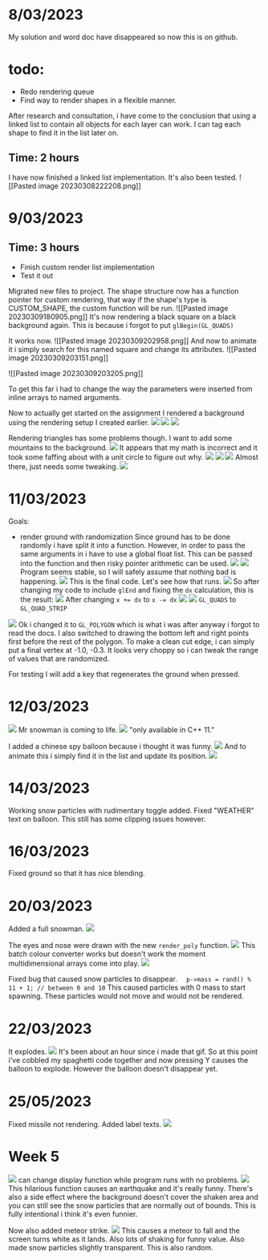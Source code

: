 # 8/03/2023
My solution and word doc have disappeared so now this is on github.

# todo:
- Redo rendering queue
- Find way to render shapes in a flexible manner.

After research and consultation, i have come to the conclusion that using a linked list to contain all objects for each layer can work. I can tag each shape to find it in the list later on.

## Time: 2 hours
I have now finished a linked list implementation. It's also been tested.
![[Pasted image 20230308222208.png]]

# 9/03/2023
## Time: 3 hours
 - Finish custom render list implementation
 - Test it out

Migrated new files to project.
The shape structure now has a function pointer for custom rendering, that way if the shape's type is CUSTOM_SHAPE, the custom function will be run.
![[Pasted image 20230309180905.png]]
It's now rendering a black square on a black background again. This is because i forgot to put ``glBegin(GL_QUADS)``

It works now.
![[Pasted image 20230309202958.png]]
And now to animate it i simply search for this named square and change its attributes.
![[Pasted image 20230309203151.png]]

![[Pasted image 20230309203205.png]]

To get this far i had to change the way the parameters were inserted from inline arrays to named arguments.

Now to actually get started on the assignment I rendered a background using the rendering setup I created earlier.
![](Pasted%20image%2020230309233016.png)
![](Pasted%20image%2020230309233023.png)
![](Pasted%20image%2020230309233038.png)

Rendering triangles has some problems though. I want to add some mountains to the background.
![](Pasted%20image%2020230310001540.png)
It appears that my math is incorrect and it took some faffing about with a unit circle to figure out why.
![](Pasted%20image%2020230310001607.png)
![](Pasted%20image%2020230310001717.png)
![](Pasted%20image%2020230310001724.png)
Almost there, just needs some tweaking.
![](Pasted%20image%2020230310001803.png)

# 11/03/2023
Goals:
- render ground with randomization
Since ground has to be done randomly i have split it into a function. However, in order to pass the same arguments in i have to use a global float list. This can be passed into the function and then risky pointer arithmetic can be used.
![](Pasted%20image%2020230311212127.png)
![](Pasted%20image%2020230311212146.png)
Program seems stable, so I will safely assume that nothing bad is happening.
![](Pasted%20image%2020230311212547.png)
This is the final code. Let's see how that runs.
![](Animation.gif)
So after changing my code to include `glEnd` and fixing the `dx` calculation, this is the result:
![](Pasted%20image%2020230311213134.png)
After changing `x += dx` to `x -= dx`
![](Pasted%20image%2020230311213230.png)
![](Pasted%20image%2020230311213402.png)
`GL_QUADS` to `GL_QUAD_STRIP`

![](Pasted%20image%2020230311213726.png)
Ok i changed it to `GL_POLYGON` which is what i was after anyway i forgot to read the docs. I also switched to drawing the bottom left and right points first before the rest of the polygon. To make a clean cut edge, i can simply put a final vertex at -1.0, -0.3. It looks very choppy so i can tweak the range of values that are randomized.

For testing I will add a key that regenerates the ground when pressed.

# 12/03/2023
![](Pasted%20image%2020230312231121.png)
Mr snowman is coming to life.
![](Pasted%20image%2020230312232104.png)
"only available in C++ 11."

I added a chinese spy balloon because i thought it was funny.
![](Pasted%20image%2020230312235654.png)
And to animate this i simply find it in the list and update its position.
![](Pasted%20image%2020230313001648.png)

# 14/03/2023
Working snow particles with rudimentary toggle added. Fixed "WEATHER" text on balloon. This still has some clipping issues however.

# 16/03/2023
Fixed ground so that it has nice blending.

# 20/03/2023
Added a full snowman.
![](Pasted%20image%2020230321005828.png)

The eyes and nose were drawn with the new `render_poly` function.
![](Pasted%20image%2020230321005933.png)
This batch colour converter works but doesn't work the moment multidimensional arrays come into play.
![](Pasted%20image%2020230321010006.png)

Fixed bug that caused snow particles to disappear.
``	p->mass = rand() % 11 + 1; // between 0 and 10``
This caused particles with 0 mass to start spawning. These particles would not move and would not be rendered.

# 22/03/2023
It explodes.
![](Animation2.gif)
It's been about an hour since i made that gif.
So at this point i've cobbled my spaghetti code together and now pressing Y causes the balloon to explode. However the balloon doesn't disappear yet.

# 25/05/2023
Fixed missile not rendering. Added label texts. 
![](Pasted%20image%2020230325124927.png)

# Week 5
![](Pasted%20image%2020230401153245.png)
can change display function while program runs with no problems.
![](Pasted%20image%2020230401153306.png)
This hilarious function causes an earthquake and it's really funny.
There's also a side effect where the background doesn't cover the shaken area and you can still see the snow particles that are normally out of bounds. This is fully intentional i think it's even funnier.

Now also added meteor strike.
![](Pasted%20image%2020230402145120.png)
This causes a meteor to fall and the screen turns white as it lands. Also lots of shaking for funny value. Also made snow particles slightly transparent. This is also random.
